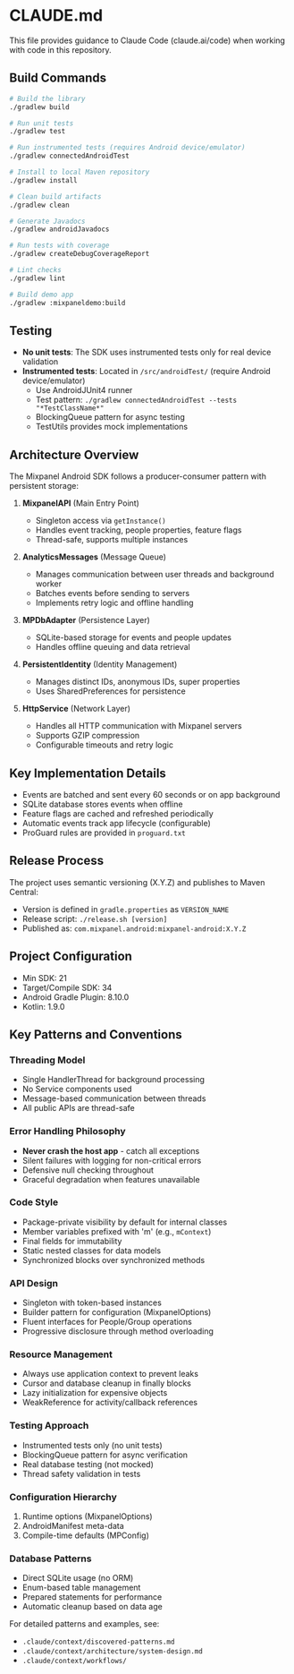 # CLAUDE.md

This file provides guidance to Claude Code (claude.ai/code) when working with code in this repository.

## Build Commands

```bash
# Build the library
./gradlew build

# Run unit tests
./gradlew test

# Run instrumented tests (requires Android device/emulator)
./gradlew connectedAndroidTest

# Install to local Maven repository  
./gradlew install

# Clean build artifacts
./gradlew clean

# Generate Javadocs
./gradlew androidJavadocs

# Run tests with coverage
./gradlew createDebugCoverageReport

# Lint checks
./gradlew lint

# Build demo app
./gradlew :mixpaneldemo:build
```

## Testing

- **No unit tests**: The SDK uses instrumented tests only for real device validation
- **Instrumented tests**: Located in `/src/androidTest/` (require Android device/emulator)
  - Use AndroidJUnit4 runner
  - Test pattern: `./gradlew connectedAndroidTest --tests "*TestClassName*"`
  - BlockingQueue pattern for async testing
  - TestUtils provides mock implementations

## Architecture Overview

The Mixpanel Android SDK follows a producer-consumer pattern with persistent storage:

1. **MixpanelAPI** (Main Entry Point)
   - Singleton access via `getInstance()`
   - Handles event tracking, people properties, feature flags
   - Thread-safe, supports multiple instances

2. **AnalyticsMessages** (Message Queue)
   - Manages communication between user threads and background worker
   - Batches events before sending to servers
   - Implements retry logic and offline handling

3. **MPDbAdapter** (Persistence Layer)
   - SQLite-based storage for events and people updates
   - Handles offline queuing and data retrieval

4. **PersistentIdentity** (Identity Management)
   - Manages distinct IDs, anonymous IDs, super properties
   - Uses SharedPreferences for persistence

5. **HttpService** (Network Layer)
   - Handles all HTTP communication with Mixpanel servers
   - Supports GZIP compression
   - Configurable timeouts and retry logic

## Key Implementation Details

- Events are batched and sent every 60 seconds or on app background
- SQLite database stores events when offline
- Feature flags are cached and refreshed periodically
- Automatic events track app lifecycle (configurable)
- ProGuard rules are provided in `proguard.txt`

## Release Process

The project uses semantic versioning (X.Y.Z) and publishes to Maven Central:
- Version is defined in `gradle.properties` as `VERSION_NAME`
- Release script: `./release.sh [version]`
- Published as: `com.mixpanel.android:mixpanel-android:X.Y.Z`

## Project Configuration

- Min SDK: 21
- Target/Compile SDK: 34
- Android Gradle Plugin: 8.10.0
- Kotlin: 1.9.0

## Key Patterns and Conventions

### Threading Model
- Single HandlerThread for background processing
- No Service components used
- Message-based communication between threads
- All public APIs are thread-safe

### Error Handling Philosophy
- **Never crash the host app** - catch all exceptions
- Silent failures with logging for non-critical errors
- Defensive null checking throughout
- Graceful degradation when features unavailable

### Code Style
- Package-private visibility by default for internal classes
- Member variables prefixed with 'm' (e.g., `mContext`)
- Final fields for immutability
- Static nested classes for data models
- Synchronized blocks over synchronized methods

### API Design
- Singleton with token-based instances
- Builder pattern for configuration (MixpanelOptions)
- Fluent interfaces for People/Group operations
- Progressive disclosure through method overloading

### Resource Management
- Always use application context to prevent leaks
- Cursor and database cleanup in finally blocks
- Lazy initialization for expensive objects
- WeakReference for activity/callback references

### Testing Approach
- Instrumented tests only (no unit tests)
- BlockingQueue pattern for async verification
- Real database testing (not mocked)
- Thread safety validation in tests

### Configuration Hierarchy
1. Runtime options (MixpanelOptions)
2. AndroidManifest meta-data
3. Compile-time defaults (MPConfig)

### Database Patterns
- Direct SQLite usage (no ORM)
- Enum-based table management
- Prepared statements for performance
- Automatic cleanup based on data age

For detailed patterns and examples, see:
- `.claude/context/discovered-patterns.md`
- `.claude/context/architecture/system-design.md`
- `.claude/context/workflows/`